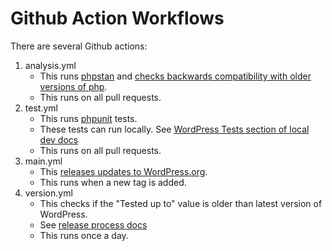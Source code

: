# Github Action Workflows

There are several Github actions:

1. analysis.yml
    - This runs [phpstan](https://phpstan.org/) and [checks backwards compatibility with older versions of php](https://github.com/PHPCompatibility/PHPCompatibilityWP).
    - This runs on all pull requests.
1. test.yml
    - This runs [phpunit](https://phpunit.de/) tests.
    - These tests can run locally. See [WordPress Tests section of local dev docs](./local-dev.md)
    - This runs on all pull requests.
1. main.yml
    - This [releases updates to WordPress.org](https://github.com/10up/action-wordpress-plugin-deploy).
    - This runs when a new tag is added.
1. version.yml
    - This checks if the "Tested up to" value is older than latest version of WordPress.
    - See [release process docs](./release-process.md)
    - This runs once a day.
